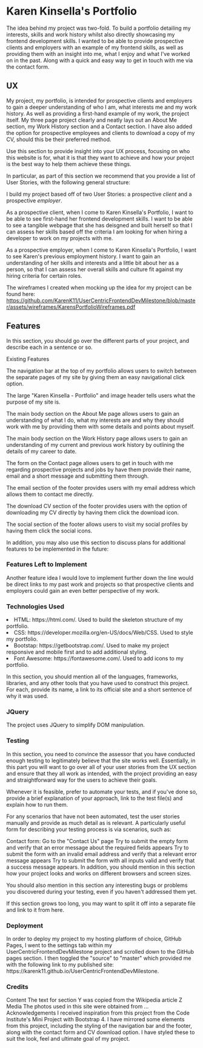 <h1>Karen Kinsella's Portfolio</h1>

The idea behind my project was two-fold. To build a portfolio detailing my interests, skills and work history whilst also directly showcasing my frontend development skills. I wanted to be able to provide prospective clients and employers with an example of my frontend skills, as well as providing them with an insight into me, what I enjoy and what I've worked on in the past. Along with a quick and easy way to get in touch with me via the contact form. 

<h2>UX</h2>

My project, my portfolio, is intended for prospective clients and employers to gain a deeper understanding of who I am, what interests me and my work history. As well as providing a first-hand example of my work, the project itself. My three page project clearly and neatly lays out an About Me section, my Work History section and a Contact section. I have also added the option for prospective employees and clients to download a copy of my CV, should this be their preferred method. 

Use this section to provide insight into your UX process, focusing on who this website is for, what it is that they want to achieve and how your project is the best way to help them achieve these things.

In particular, as part of this section we recommend that you provide a list of User Stories, with the following general structure:

I build my project based off of two User Stories: a prospective _client_ and a prospective _employer_. 

As a prospective client, when I come to Karen Kinsella's Portfolio, I want to be able to see first-hand her frontend development skills. I want to be able to see a tangible webpage that she has deisgned and built herself so that I can assess her skills based off the criteria I am looking for when hiring a developer to work on my projects with me.

As a prospective employer, when I come to Karen Kinsella's Portfolio, I want to see Karen's previous employment history. I want to gain an understanding of her skills and interests and a little bit about her as a person, so that I can assess her overall skills and culture fit against my hiring criteria for certain roles. 

The wireframes I created when mocking up the idea for my project can be found here: https://github.com/KarenK11/UserCentricFrontendDevMilestone/blob/master/assets/wireframes/KarensPortfolioWireframes.pdf

<h2>Features</h2>
In this section, you should go over the different parts of your project, and describe each in a sentence or so.

Existing Features

The navigation bar at the top of my portfolio allows users to switch between the separate pages of my site by giving them an easy navigational click option.

The large "Karen Kinsella - Portfolio" and image header tells users what the purpose of my site is. 

The main body section on the About Me page allows users to gain an understanding of what I do, what my interests are and why they should work with me by providing them with some details and points about myself. 

The main body section on the Work History page allows users to gain an understanding of my current and previous work history by outlining the details of my career to date.

The form on the Contact page allows users to get in touch with me regarding prospective projects and jobs by have them provide their name, email and a short message and submitting them through.

The email section of the footer provides users with my email address which allows them to contact me directly.

The download CV section of the footer provides users with the option of downloading my CV directly by having them click the download icon.

The social section of the footer allows users to visit my social profiles by having them click the social icons. 

In addition, you may also use this section to discuss plans for additional features to be implemented in the future:

<h3>Features Left to Implement</h3>
Another feature idea I would love to implement further down the line would be direct links to my past work and projects so that prospective clients and employers could gain an even better perspective of my work.
  
<h3>Technologies Used</h3>
<li>HTML: https://html.com/. Used to build the skeleton structure of my portfolio.</li>
<li>CSS: https://developer.mozilla.org/en-US/docs/Web/CSS. Used to style my portfolio.</li>
<li>Bootstap: https://getbootstrap.com/. Used to make my project responsive and mobile first and to add additional styling.</li> 
<li>Font Awesome: https://fontawesome.com/. Used to add icons to my portfolio.</li>

In this section, you should mention all of the languages, frameworks, libraries, and any other tools that you have used to construct this project. For each, provide its name, a link to its official site and a short sentence of why it was used.

<h3>JQuery</h3>
The project uses JQuery to simplify DOM manipulation.

<h3>Testing</h3>
In this section, you need to convince the assessor that you have conducted enough testing to legitimately believe that the site works well. Essentially, in this part you will want to go over all of your user stories from the UX section and ensure that they all work as intended, with the project providing an easy and straightforward way for the users to achieve their goals.

Whenever it is feasible, prefer to automate your tests, and if you've done so, provide a brief explanation of your approach, link to the test file(s) and explain how to run them.

For any scenarios that have not been automated, test the user stories manually and provide as much detail as is relevant. A particularly useful form for describing your testing process is via scenarios, such as:

Contact form:
Go to the "Contact Us" page
Try to submit the empty form and verify that an error message about the required fields appears
Try to submit the form with an invalid email address and verify that a relevant error message appears
Try to submit the form with all inputs valid and verify that a success message appears.
In addition, you should mention in this section how your project looks and works on different browsers and screen sizes.

You should also mention in this section any interesting bugs or problems you discovered during your testing, even if you haven't addressed them yet.

If this section grows too long, you may want to split it off into a separate file and link to it from here.

<h3>Deployment</h3>
In order to deploy my project to my hosting platform of choice, GitHub Pages, I went to the settings tab within my UserCentricFrontendDevMilestone project and scrolled down to the GitHub pages section. I then toggled the "source" to "master" which provided me with the following link to my published site: https://karenk11.github.io/UserCentricFrontendDevMilestone.


<h3>Credits</h3>
Content
The text for section Y was copied from the Wikipedia article Z
Media
The photos used in this site were obtained from ...
Acknowledgements
I received inspiration from this project from the Code Institute's Mini Project with Bootstrap 4. I have mirrored some elements from this project, including the styling of the navigation bar and the footer, along with the contact form and CV download option. I have styled these to suit the look, feel and ultimate goal of my project. 
